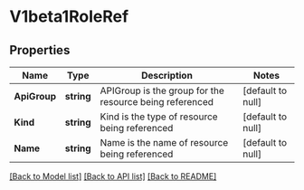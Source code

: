 # V1beta1RoleRef

## Properties
Name | Type | Description | Notes
------------ | ------------- | ------------- | -------------
**ApiGroup** | **string** | APIGroup is the group for the resource being referenced | [default to null]
**Kind** | **string** | Kind is the type of resource being referenced | [default to null]
**Name** | **string** | Name is the name of resource being referenced | [default to null]

[[Back to Model list]](../README.md#documentation-for-models) [[Back to API list]](../README.md#documentation-for-api-endpoints) [[Back to README]](../README.md)


